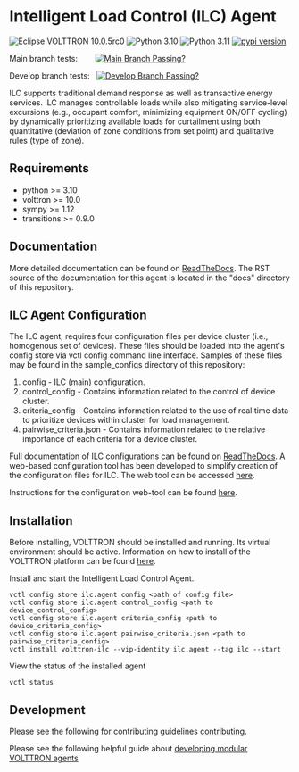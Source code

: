 # Intelligent Load Control (ILC) Agent

![Eclipse VOLTTRON 10.0.5rc0](https://img.shields.io/badge/Eclipse%20VOLTTRON-10.0.5rc0-red.svg)
![Python 3.10](https://img.shields.io/badge/python-3.10-blue.svg)
![Python 3.11](https://img.shields.io/badge/python-3.11-blue.svg)
[![pypi version](https://img.shields.io/pypi/v/volttron-ilc.svg)](https://pypi.org/project/volttron-ilc/)

Main branch tests:&nbsp;&nbsp;&nbsp;&nbsp;&nbsp;&nbsp;&nbsp; [![Main Branch Passing?](https://github.com/eclipse-volttron/volttron-ilc/actions/workflows/run-tests.yml/badge.svg?branch=main)](https://github.com/eclipse-volttron/volttron-ilc/actions/workflows/run-tests.yml)

Develop branch tests:&nbsp;&nbsp; [![Develop Branch Passing?](https://github.com/eclipse-volttron/volttron-ilc/actions/workflows/run-tests.yml/badge.svg?branch=develop)](https://github.com/eclipse-volttron/volttron-ilc/actions/workflows/run-tests.yml)


ILC supports traditional demand response as well as transactive energy
services. ILC manages controllable loads while also mitigating
service-level excursions (e.g., occupant comfort, minimizing equipment
ON/OFF cycling) by dynamically prioritizing available loads for curtailment
using both quantitative (deviation of zone conditions from set point) and
qualitative rules (type of zone).

## Requirements

* python >= 3.10
* volttron >= 10.0 
* sympy >= 1.12
* transitions >= 0.9.0

## Documentation

More detailed documentation can be found on
[ReadTheDocs](https://eclipse-volttron.readthedocs.io/en/latest/external-docs/volttron-ilc/index.html). The RST source
of the documentation for this agent is located in the "docs" directory of this repository.

## ILC Agent Configuration

The  ILC agent, requires four configuration files per device cluster (i.e., homogenous set of devices).  These
files should be loaded into the agent's config store via vctl config command line interface.  Samples of these files
may be found in the sample_configs directory of this repository:
 1. config - ILC (main) configuration.
 2. control_config - Contains information related to the control of device cluster. 
 3. criteria_config - Contains information related to the use of real time data to prioritize devices within
    cluster for load management. 
 4. pairwise_criteria.json - Contains information related to the relative importance of each criteria for a device cluster.
    
Full documentation of ILC configurations can be found on
[ReadTheDocs](https://eclipse-volttron.readthedocs.io/en/latest/external-docs/volttron-ilc/index.html).
A web-based configuration tool has been developed to simplify creation of the configuration files for ILC.
The web tool can be accessed [here](https://ilc-configuration-tool.web.app/).

Instructions for the configuration web-tool can be found [here](https://userguide-ilc.readthedocs.io/en/latest/).

## Installation

Before installing, VOLTTRON should be installed and running.  Its virtual environment should be active.
Information on how to install of the VOLTTRON platform can be found
[here](https://github.com/eclipse-volttron/volttron-core).

Install and start the Intelligent Load Control Agent.

```shell
vctl config store ilc.agent config <path of config file>
vctl config store ilc.agent control_config <path to device_control_config>
vctl config store ilc.agent criteria_config <path to device_criteria_config>
vctl config store ilc.agent pairwise_criteria.json <path to pairwise_criteria_config>
vctl install volttron-ilc --vip-identity ilc.agent --tag ilc --start
```

View the status of the installed agent

```shell
vctl status
```

## Development

Please see the following for contributing guidelines [contributing](https://github.com/eclipse-volttron/volttron-core/blob/develop/CONTRIBUTING.md).

Please see the following helpful guide about [developing modular VOLTTRON agents](https://github.com/eclipse-volttron/volttron-core/blob/develop/DEVELOPING_ON_MODULAR.md)
